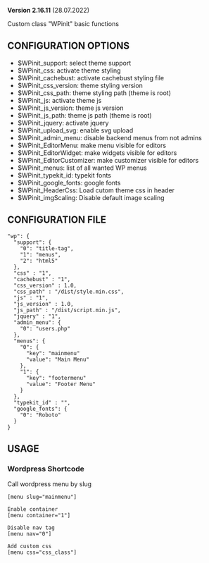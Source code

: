 **Version 2.16.11** (28.07.2022)

Custom class "WPinit" basic functions

## CONFIGURATION OPTIONS
* $WPinit_support: select theme support
* $WPinit_css: activate theme styling
* $WPinit_cachebust: activate cachebust styling file
* $WPinit_css_version: theme styling version
* $WPinit_css_path: theme styling path (theme is root)
* $WPinit_js: activate theme js
* $WPinit_js_version: theme js version
* $WPinit_js_path: theme js path (theme is root)
* $WPinit_jquery: activate jquery
* $WPinit_upload_svg: enable svg upload
* $WPinit_admin_menu: disable backend menus from not admins
* $WPinit_EditorMenu: make menu visible for editors
* $WPinit_EditorWidget: make widgets visible for editors
* $WPinit_EditorCustomizer: make customizer visible for editors
* $WPinit_menus: list of all wanted WP menus
* $WPinit_typekit_id: typekit fonts
* $WPinit_google_fonts: google fonts
* $WPinit_HeaderCss: Load cutom theme css in header
* $WPinit_imgScaling: Disable default image scaling

## CONFIGURATION FILE
```
"wp": {
  "support": {
    "0": "title-tag",
    "1": "menus",
    "2": "html5"
  },
  "css" : "1",
  "cachebust" : "1",
  "css_version" : 1.0,
  "css_path" : "/dist/style.min.css",
  "js" : "1",
  "js_version" : 1.0,
  "js_path" : "/dist/script.min.js",
  "jquery" : "1",
  "admin_menu": {
    "0": "users.php"
  },
  "menus": {
    "0": {
      "key": "mainmenu"
      "value": "Main Menu"
    },
    "1": {
      "key": "footermenu"
      "value": "Footer Menu"
    }
  },
  "typekit_id" : "",
  "google_fonts": {
    "0": "Roboto"
  }
}
```

## USAGE
### Wordpress Shortcode
Call wordpress menu by slug
```
[menu slug="mainmenu"]

Enable container
[menu container="1"]

Disable nav tag
[menu nav="0"]

Add custom css
[menu css="css_class"]
```
